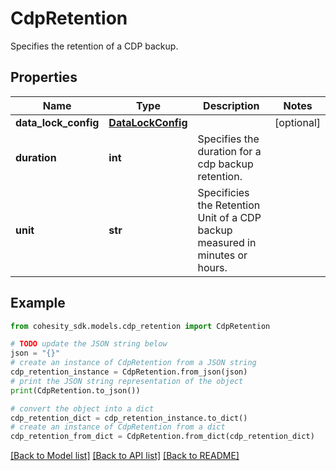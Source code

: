 # CdpRetention

Specifies the retention of a CDP backup.

## Properties

Name | Type | Description | Notes
------------ | ------------- | ------------- | -------------
**data_lock_config** | [**DataLockConfig**](DataLockConfig.md) |  | [optional] 
**duration** | **int** | Specifies the duration for a cdp backup retention. | 
**unit** | **str** | Specificies the Retention Unit of a CDP backup measured in minutes or hours. | 

## Example

```python
from cohesity_sdk.models.cdp_retention import CdpRetention

# TODO update the JSON string below
json = "{}"
# create an instance of CdpRetention from a JSON string
cdp_retention_instance = CdpRetention.from_json(json)
# print the JSON string representation of the object
print(CdpRetention.to_json())

# convert the object into a dict
cdp_retention_dict = cdp_retention_instance.to_dict()
# create an instance of CdpRetention from a dict
cdp_retention_from_dict = CdpRetention.from_dict(cdp_retention_dict)
```
[[Back to Model list]](../README.md#documentation-for-models) [[Back to API list]](../README.md#documentation-for-api-endpoints) [[Back to README]](../README.md)


